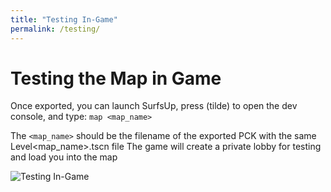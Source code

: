 ```yaml
---
title: "Testing In-Game"
permalink: /testing/
---
```


# Testing the Map in Game

Once exported, you can launch SurfsUp, press (tilde) to open the dev console, and type:
	`map <map_name>`

The `<map_name>` should be the filename of the exported PCK with the same Level\<map_name>.tscn file
The game will create a private lobby for testing and load you into the map

![Testing In-Game](https://raw.githubusercontent.com/bearlikelion/SurfsUpSDK/refs/heads/main/docs/assets/img/testing/testing.gif)
